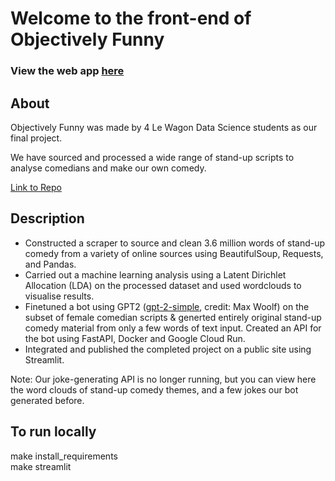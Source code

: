 # **Welcome to the front-end of Objectively Funny**

### View the web app [here](https://objectively-funny.streamlit.app/)


## About

Objectively Funny was made by 4 Le Wagon Data Science students as our final project.

We have sourced and processed a wide range of stand-up scripts to analyse comedians and make our own comedy.

[Link to Repo](https://github.com/rmelbardis/ObjectivelyFunny)

## Description

* Constructed a scraper to source and clean 3.6 million words of stand-up comedy from a variety of online sources using BeautifulSoup, Requests, and Pandas.
* Carried out a machine learning analysis using a Latent Dirichlet Allocation (LDA) on the processed dataset and used wordclouds to visualise results.
* Finetuned a bot using GPT2 ([gpt-2-simple](https://github.com/minimaxir/gpt-2-simple), credit: Max Woolf) on the subset of female comedian scripts & generted entirely original stand-up comedy material from only a few words of text input. Created an API for the bot using FastAPI, Docker and Google Cloud Run.
* Integrated and published the completed project on a public site using Streamlit.

Note: Our joke-generating API is no longer running, but you can view here the word clouds of stand-up comedy themes, and a few jokes our bot generated before.

## To run locally

make install_requirements <br>
make streamlit
